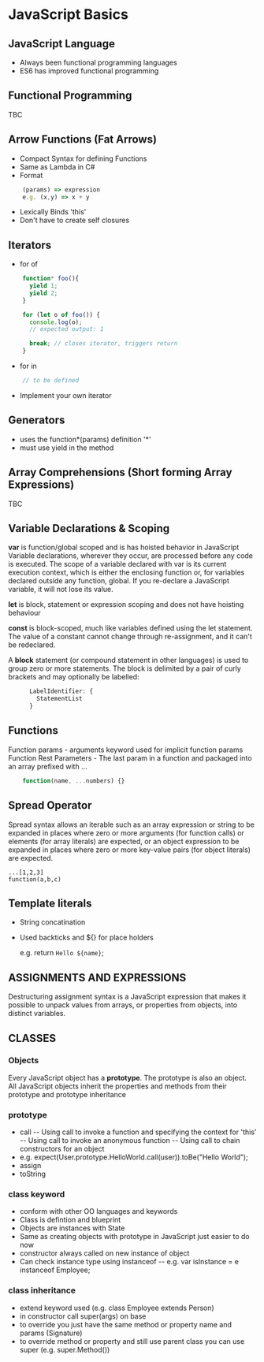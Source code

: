 # JavaScript Basics

## JavaScript Language

* Always been functional programming languages
* ES6 has improved functional programming

## Functional Programming

TBC

## Arrow Functions (Fat Arrows)

* Compact Syntax for defining Functions
* Same as Lambda in C#
* Format

``` javascript
    (params) => expression
    e.g. (x,y) => x + y
```

* Lexically Binds 'this'
* Don't have to create self closures

## Iterators

* for of

``` javascript
    function* foo(){
      yield 1;
      yield 2;
    }

    for (let o of foo()) {
      console.log(o);
      // expected output: 1

      break; // closes iterator, triggers return
    }
```

* for in

``` javascript
    // to be defined
```

* Implement your own iterator

## Generators

* uses the function*(params) definition '*'
* must use yield in the method

## Array Comprehensions (Short forming Array Expressions)

TBC

## Variable Declarations & Scoping

**var** is function/global scoped and is has hoisted behavior in JavaScript
Variable declarations, wherever they occur, are processed before any code is executed. The scope of a variable declared with var is its current execution context, which is either the enclosing function or, for variables declared outside any function, global. If you re-declare a JavaScript variable, it will not lose its value.

**let** is block, statement or expression scoping and does not have hoisting behaviour

**const** is block-scoped, much like variables defined using the let statement. The value of a constant cannot change through re-assignment, and it can't be redeclared.

A **block** statement (or compound statement in other languages) is used to group zero or more statements. The block is delimited by a pair of curly brackets and may optionally be labelled:

``` javascript
      LabelIdentifier: {
        StatementList
      }
```

## Functions

Function params - arguments keyword used for implicit function params
Function Rest Parameters - The last param in a function and packaged into an array prefixed with ...

``` javascript
    function(name, ...numbers) {}
```

## Spread Operator

Spread syntax allows an iterable such as an array expression or string to be expanded in places where zero or more arguments (for function calls) or elements (for array literals) are expected, or an object expression to be expanded in places where zero or more key-value pairs (for object literals) are expected.

    ...[1,2,3]
    function(a,b,c)

## Template literals

* String concatination
* Used backticks and ${} for place holders

    e.g. return `Hello ${name}`;

## ASSIGNMENTS AND EXPRESSIONS

Destructuring assignment syntax is a JavaScript expression that makes it possible to unpack values from arrays, or properties from objects, into distinct variables.

## CLASSES

### Objects

Every JavaScript object has a **prototype**. The prototype is also an object.
All JavaScript objects inherit the properties and methods from their prototype and prototype inheritance

### **prototype**

- call
-- Using call to invoke a function and specifying the context for 'this'
-- Using call to invoke an anonymous function
-- Using call to chain constructors for an object
- e.g. expect(User.prototype.HelloWorld.call(user)).toBe("Hello World");
- assign
- toString

### **class** keyword
- conform with other OO languages and keywords
- Class is defintion and blueprint
- Objects are instances with State
- Same as creating objects with prototype in JavaScript just easier to do now
- constructor always called on new instance of object
- Can check instance type using instanceof
-- e.g. var isInstance = e instanceof Employee;

### class **inheritance**

- extend keyword used (e.g. class Employee extends Person)
- in constructor call super(args) on base
- to override you just have the same method or property name and params (Signature)
- to override method or property and still use parent class you can use super (e.g. super.Method())